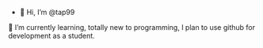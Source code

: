 - 👋 Hi, I’m @tap99

<!---
tap99/tap99 is a ✨ special ✨ repository because its `README.md` (this file) appears on your GitHub profile.
You can click the Preview link to take a look at your changes.
--->🌱 I’m currently learning, totally new  to programming, I plan to use github for development as a student.

